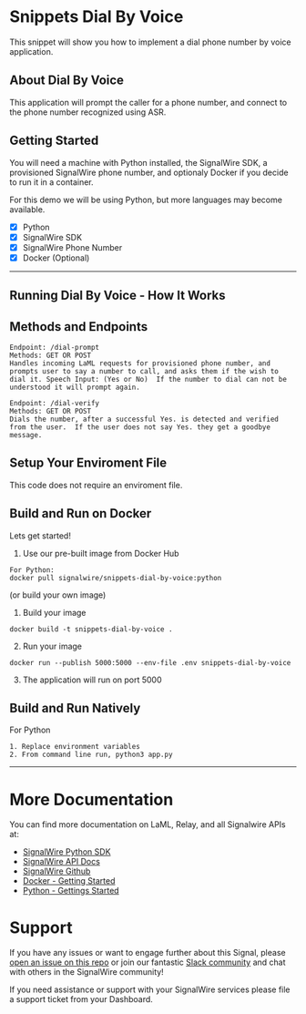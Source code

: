 # Snippets Dial By Voice
This snippet will show you how to implement a dial phone number by voice application.
## About Dial By Voice
This application will prompt the caller for a phone number, and connect to the phone number recognized using ASR.
## Getting Started
You will need a machine with Python installed, the SignalWire SDK, a provisioned SignalWire phone number, and optionaly Docker if you decide to run it in a container.

For this demo we will be using Python, but more languages may become available.

- [x] Python
- [x] SignalWire SDK
- [x] SignalWire Phone Number
- [x] Docker (Optional)
----
## Running Dial By Voice - How It Works
## Methods and Endpoints

```
Endpoint: /dial-prompt
Methods: GET OR POST
Handles incoming LaML requests for provisioned phone number, and prompts user to say a number to call, and asks them if the wish to dial it. Speech Input: (Yes or No)  If the number to dial can not be understood it will prompt again. 
```

```
Endpoint: /dial-verify
Methods: GET OR POST
Dials the number, after a successful Yes. is detected and verified from the user.  If the user does not say Yes. they get a goodbye message.
```

## Setup Your Enviroment File
This code does not require an enviroment file.

## Build and Run on Docker
Lets get started!
1. Use our pre-built image from Docker Hub 
```
For Python:
docker pull signalwire/snippets-dial-by-voice:python
```
(or build your own image)

1. Build your image
```
docker build -t snippets-dial-by-voice .
```
2. Run your image
```
docker run --publish 5000:5000 --env-file .env snippets-dial-by-voice
```
3. The application will run on port 5000

## Build and Run Natively
For Python
```
1. Replace environment variables
2. From command line run, python3 app.py
```

----
# More Documentation
You can find more documentation on LaML, Relay, and all Signalwire APIs at:
- [SignalWire Python SDK](https://github.com/signalwire/signalwire-python)
- [SignalWire API Docs](https://docs.signalwire.com)
- [SignalWire Github](https://gituhb.com/signalwire)
- [Docker - Getting Started](https://docs.docker.com/get-started/)
- [Python - Gettings Started](https://docs.python.org/3/using/index.html)

# Support
If you have any issues or want to engage further about this Signal, please [open an issue on this repo](../../issues) or join our fantastic [Slack community](https://signalwire.community) and chat with others in the SignalWire community!

If you need assistance or support with your SignalWire services please file a support ticket from your Dashboard. 

